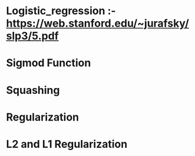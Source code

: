 # Logistic_regression :- https://web.stanford.edu/~jurafsky/slp3/5.pdf
# Sigmod Function 
# Squashing 
# Regularization 
# L2 and L1 Regularization
